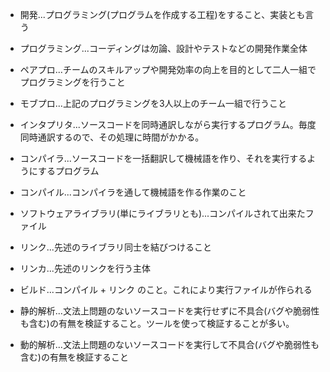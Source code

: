- 開発...プログラミング(プログラムを作成する工程)をすること、実装とも言う

- プログラミング...コーディングは勿論、設計やテストなどの開発作業全体

- ペアプロ...チームのスキルアップや開発効率の向上を目的として二人一組でプログラミングを行うこと 

- モブプロ...上記のプログラミングを3人以上のチーム一組で行うこと 

- インタプリタ...ソースコードを同時通訳しながら実行するプログラム。毎度同時通訳するので、その処理に時間がかかる。

- コンパイラ...ソースコードを一括翻訳して機械語を作り、それを実行するようにするプログラム 

- コンパイル...コンパイラを通して機械語を作る作業のこと 

- ソフトウェアライブラリ(単にライブラリとも)...コンパイルされて出来たファイル 

- リンク...先述のライブラリ同士を結びつけること

- リンカ...先述のリンクを行う主体 

- ビルド...コンパイル + リンク のこと。これにより実行ファイルが作られる 

- 静的解析...文法上問題のないソースコードを実行せずに不具合(バグや脆弱性も含む)の有無を検証すること。ツールを使って検証することが多い。

- 動的解析...文法上問題のないソースコードを実行して不具合(バグや脆弱性も含む)の有無を検証すること 
